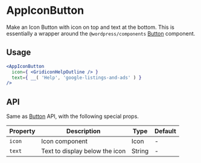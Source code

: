 # AppIconButton

Make an Icon Button with icon on top and text at the bottom. This is essentially a wrapper around the `@wordpress/components` [Button](https://github.com/WordPress/gutenberg/tree/master/packages/components/src/button) component.

## Usage

```jsx
<AppIconButton
  icon={ <GridiconHelpOutline /> }
  text={ __( 'Help', 'google-listings-and-ads' ) }
/>
```

## API

Same as [Button](https://github.com/WordPress/gutenberg/tree/master/packages/components/src/button) API, with the following special props.

| Property | Description | Type | Default |
| --- | --- | --- | --- |
| `icon` | Icon component | Icon | - |
| `text` | Text to display below the icon | String | - |
